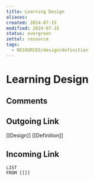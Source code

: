 ```yaml
---
title: Learning Design
aliases: 
created: 2024-07-15
modified: 2024-07-15
status: evergreen
zettel: resource
tags:
  - RESOURCES/design/definition
---
```

# Learning Design
## Comments

## Outgoing Link
[[Design]]
[[Definition]]
## Incoming Link
```dataview
LIST
FROM [[]]
```